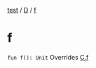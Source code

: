 [test](test/index) / [D](test/-d/index) / [f](test/-d/f)


# f

`fun f(): Unit`
Overrides [C.f](test/-c/f)


